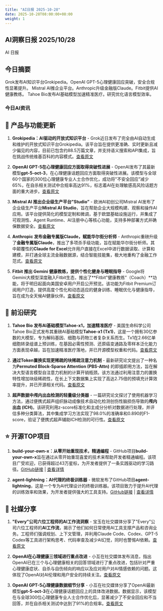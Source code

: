```yaml
---
title: "AI日报 2025-10-28"
date: 2025-10-28T08:00:00+08:00
weight: 1
---
```


## AI洞察日报 2025/10/28

AI 日报



## 今日摘要

Grok发布AI知识平台Grokipedia。OpenAI GPT-5心理健康回应突破，安全合规性显著提升。
Mistral AI推企业平台。Anthropic升级金融版Claude。Fitbit提供AI健康教练。
Tahoe Bio发布AI基础模型加速精准医疗。研究优化语言模型效率。



### **今日AI资讯**

## 🔄 产品与功能更新

1.  **Grokipedia：AI驱动的开放式知识平台** - Grok近日发布了完全由AI自动生成和维护的开放式知识平台Grokipedia。该平台旨在提供更准确、实时更新且减少偏见的内容，目前已包含约88.5万篇文章，并支持语义搜索和API集成，旨在挑战传统维基百科的内容模式。[查看原文](https://www.xiaohu.ai/c/xiaohu-ai/grok-grokipedia-ai)

2.  **OpenAI GPT-5在心理健康回应方面取得突破性进展** - OpenAI发布了其最新模型**gpt-5-oct-3**，在心理健康话题回应方面取得突破性进展。该模型与全球60个国家的300位心理健康专业人士合作优化，成功将"不安全回应”减少65%，在自杀相关测试中合规率高达91%，标志着AI在处理敏感高风险话题方面的重大进步。[查看原文](https://www.aibase.com/zh/news/22300)

3.  **Mistral AI 推出企业级生产平台"Studio”** - 欧洲AI初创公司Mistral AI发布了企业级生产平台**Mistral AI Studio**，旨在帮助企业大规模构建、观察和操作AI应用。该平台提供简化的模型定制和微调，基于欧盟基础设施运行，并集成了可观测性、Agent Runtime、AI注册中心等核心功能，支持多种部署方式并确保数据安全。[查看原文](https://www.aibase.com/zh/news/22296)

4.  **Anthropic 发布金融专属版Claude，赋能华尔街分析师** - Anthropic重磅升级了**金融专属版Claude**，推出了多项杀手级功能，旨在赋能华尔街分析师。其中颠覆性的**Claude for Excel**允许用户直接在Excel中进行数据读取、计算和建模，并打通全球主流金融数据源，结合智能技能集，极大地重构了金融工作范式。[查看原文](https://www.aibase.com/zh/news/22294)

5.  **Fitbit 推出 Gemini 健康教练，提供个性化健身与睡眠指导** - Google将Gemini大模型深度融入Fitbit生态，推出了**Fitbit"健康教练”（Coach）**功能，将于明日起面向美国安卓用户开启公开预览。该功能为Fitbit Premium订阅用户打造，提供高度个性化和动态适应的健身训练、睡眠优化与健康指导，旨在成为全天候AI健康伙伴。[查看原文](https://www.aibase.com/zh/news/22291)

## 🔬 前沿研究

1.  **Tahoe Bio 发布AI基础模型Tahoe-x1，加速精准医疗** - 美国生命科学公司Tahoe Bio正式发布其重磅AI基础模型**Tahoe-x1 (Tx1)**，这是一个拥有30亿参数的大模型，专为解码基因、细胞与药物三者复杂关系而生。Tx1在2.66亿单细胞转录组谱上预训练，在基因必需性预测、还原癌变通路及零样本泛化能力方面表现卓越，旨在加速精准医疗落地，并已开源模型权重和代码。[查看原文](https://www.aibase.com/zh/news/22297)

2.  **通过Token置换实现更稀疏的块稀疏注意力机制** - 最新研究论文提出了一种名为**Permuted Block-Sparse Attention (PBS-Attn)** 的即插即用方法，旨在解决大型语言模型自注意力机制的计算开销瓶颈。该方法通过利用注意力的置换特性增加块级稀疏性，在长上下文数据集上实现了高达2.75倍的预填充计算效率提升，并已开源相关代码。[查看原文](https://arxiv.org/abs/2510.21270)

3.  **超声数据中颅内出血检测的轻量级分类器** - 一篇研究论文探讨了使用机器学习方法，通过便携式超声组织脉动成像技术自动化检测创伤性脑损伤导致的**颅内出血 (ICH)**。该研究利用z-score标准化和主成分分析对数据进行处理，并评估多种分类算法，其中集成学习方法实现了98.0%的准确率和0.890的F1-score，验证了便携式超声辅助ICH检测的可行性。[查看原文](https://arxiv.org/abs/2510.20857)

## ⭐ 开源TOP项目

1.  **build-your-own-x：从零开始重现技术，精通编程** - GitHub项目**build-your-own-x**旨在通过从零开始重现喜爱的技术来帮助开发者精通编程。该项目广受欢迎，已获得超过43万星标，为开发者提供了一条实践驱动的学习路径。[GitHub链接](https://github.com/codecrafters-io/build-your-own-x) | [查看详情](https://github.com/codecrafters-io/build-your-own-x)

2.  **agent-lightning：AI代理的终极训练器** - 微软发布了GitHub项目**agent-lightning**，这是一个专为AI代理设计的终极训练器。该项目致力于提升AI代理的训练效率和效果，为开发者提供强大的工具支持。[GitHub链接](https://github.com/microsoft/agent-lightning) | [查看详情](https://github.com/microsoft/agent-lightning)

## 📱 社媒分享

1.  **"Every”公司六位工程师的AI工作流洞察** - 宝玉在社交媒体分享了"Every”公司六位工程师的**AI工作流**，揭示了他们如何日常使用AI工具支撑产品和咨询业务。工程师们强调规划、上下文管理，并利用Claude Code、Codex、GPT-5 Codex等工具进行架构思考、代码审查及减少AI幻觉，同时也警惕AI依赖。[查看原文](https://x.com/dotey/status/1982992034685137003)

2.  **OpenAI在心理健康三领域进行重点改进** - 小互在社交媒体发布消息，指出OpenAI已在三个与心理健康相关的回答领域进行了重点改进，包括针对严重心理健康症状、自杀与自伤倾向的响应以及应对用户对AI情感依赖的问题。这体现了OpenAI对AI伦理和用户安全的持续关注。[查看原文](https://x.com/imxiaohu/status/1982991175490605486)

3.  **OpenAI GPT-5心理健康数据细节分享** - 小互在社交媒体分享了OpenAI最新模型**gpt-5-oct-3**在心理健康话题回应上的具体改进数据。数据显示，该模型在与全球300位心理健康专业人士合作优化后，显著减少了不安全回应和不当回答，并在自杀相关测试中达到了91%的合规率。[查看原文](https://x.com/imxiaohu/status/1982991173049561536)